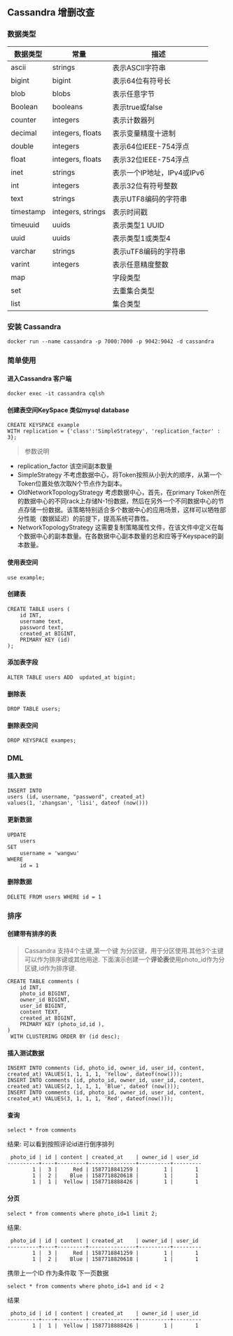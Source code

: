 ## Cassandra 增删改查

### 数据类型

|数据类型|	常量|	描述|
|---|---|---|
|ascii	|strings	|表示ASCII字符串|
|bigint	|bigint	|表示64位有符号长|
|blob	|blobs	|表示任意字节|
|Boolean	|booleans	|表示true或false|
|counter	|integers	|表示计数器列|
|decimal	|integers, floats	|表示变量精度十进制|
|double	|integers	|表示64位IEEE-754浮点|
|float	|integers, floats|	表示32位IEEE-754浮点|
|inet	|strings	|表示一个IP地址，IPv4或IPv6|
|int	|integers	|表示32位有符号整数|
|text	|strings	|表示UTF8编码的字符串|
|timestamp	|integers, strings	|表示时间戳|
|timeuuid	|uuids	|表示类型1 UUID|
|uuid	|uuids	|表示类型1或类型4|
|varchar|	strings	|表示uTF8编码的字符串|
|varint	|integers	|表示任意精度整数|
|map	|	|字段类型|
|set	|	|去重集合类型|
|list	|	|集合类型|


### 安装 Cassandra

```
docker run --name cassandra -p 7000:7000 -p 9042:9042 -d cassandra
```

### 简单使用

#### 进入Cassandra 客户端
```
docker exec -it cassandra cqlsh
```

#### 创建表空间KeySpace 类似mysql database

```
CREATE KEYSPACE example
WITH replication = {'class':'SimpleStrategy', 'replication_factor' : 3};
```

> 参数说明

* replication_factor 该空间副本数量
* SimpleStrategy 不考虑数据中心，将Token按照从小到大的顺序，从第一个Token位置处依次取N个节点作为副本。
* OldNetworkTopologyStrategy 考虑数据中心，首先，在primary Token所在的数据中心的不同rack上存储N-1份数据，然后在另外一个不同数据中心的节点存储一份数据。该策略特别适合多个数据中心的应用场景，这样可以牺牲部分性能（数据延迟）的前提下，提高系统可靠性。
* NetworkTopologyStrategy 这需要复制策略属性文件，在该文件中定义在每个数据中心的副本数量。在各数据中心副本数量的总和应等于Keyspace的副本数量。


#### 使用表空间
```
use example;
```

#### 创建表
```
CREATE TABLE users (
	id INT,
	username text,
	password text,
	created_at BIGINT,
	PRIMARY KEY (id)
);
```


#### 添加表字段
```
ALTER TABLE users ADD  updated_at bigint;
```

#### 删除表
```
DROP TABLE users;
```

#### 删除表空间
```
DROP KEYSPACE exampes;
```

### DML

#### 插入数据

```
INSERT INTO 
users (id, username, "password", created_at)
values(1, 'zhangsan', 'lisi', dateof (now()))
```

#### 更新数据
```
UPDATE
	users
SET
	username = 'wangwu'
WHERE
	id = 1
```

#### 删除数据
```
DELETE FROM users WHERE id = 1
```

### 排序

#### 创建带有排序的表

> Cassandra 支持4个主键,第一个键 为分区键，用于分区使用.其他3个主键可以作为排序键或其他用途. 下面演示创建一个**评论表**使用photo_id作为分区键,id作为排序键.

```
CREATE TABLE comments (
	id INT,
    photo_id BIGINT,
    owner_id BIGINT,
	user_id BIGINT,
	content TEXT,
    created_at BIGINT,
	PRIMARY KEY (photo_id,id ),
)
 WITH CLUSTERING ORDER BY (id desc);
```

#### 插入测试数据
```
INSERT INTO comments (id, photo_id, owner_id, user_id, content, created_at) VALUES(1, 1, 1, 1, 'Yellow', dateof(now()));
INSERT INTO comments (id, photo_id, owner_id, user_id, content, created_at) VALUES(2, 1, 1, 1, 'Blue', dateof (now()));
INSERT INTO comments (id, photo_id, owner_id, user_id, content, created_at) VALUES(3, 1, 1, 1, 'Red', dateof(now()));
```

#### 查询

```
select * from comments
```

结果: 可以看到按照评论id进行倒序排列
```
 photo_id | id | content | created_at    | owner_id | user_id
----------+----+---------+---------------+----------+---------
        1 |  3 |     Red | 1587718841259 |        1 |       1
        1 |  2 |    Blue | 1587718820618 |        1 |       1
        1 |  1 |  Yellow | 1587718888426 |        1 |       1

```

#### 分页
```
select * from comments where photo_id=1 limit 2;
```

结果:
```
 photo_id | id | content | created_at    | owner_id | user_id
----------+----+---------+---------------+----------+---------
        1 |  3 |     Red | 1587718841259 |        1 |       1
        1 |  2 |    Blue | 1587718820618 |        1 |       1
```

携带上一个ID 作为条件取 下一页数据

```
select * from comments where photo_id=1 and id < 2
```

结果

```
 photo_id | id | content | created_at    | owner_id | user_id
----------+----+---------+---------------+----------+---------
        1 |  1 |  Yellow | 1587718888426 |        1 |       1
```
